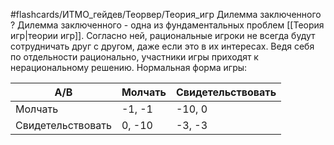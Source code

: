 #flashcards/ИТМО_гейдев/Теорвер/Теория_игр
Дилемма заключенного
?
Дилемма заключенного - одна из фундаментальных проблем [[Теория игр|теории игр]]. Согласно ней, рациональные игроки не всегда будут сотрудничать друг с другом, даже если это в их интересах. Ведя себя по отдельности рационально, участники игры приходят к нерациональному решению.
Нормальная форма игры:


| A/B               | Молчать | Свидетельствовать |
| ----------------- | ------- | ----------------- |
| Молчать           | -1, -1  | -10, 0            |
| Свидетельствовать | 0, -10  | -3, -3            |
